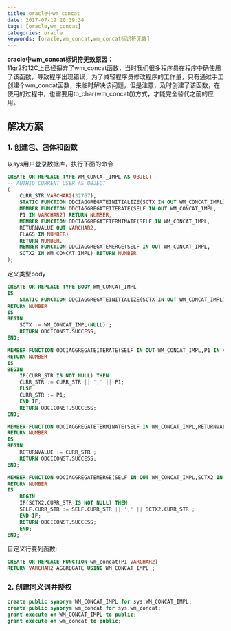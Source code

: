 ```yaml
---
title: oracle中wm_concat
date: 2017-07-12 20:39:34
tags: [oracle,wm_concat]
categories: oracle
keywords: [oracle,wm_concat,wm_concat标识符无效]
---
```


**oracle中wm_concat标识符无效原因：**   
11gr2和12C上已经摒弃了wm\_concat函数，当时我们很多程序员在程序中确使用了该函数，导致程序出现错误，为了减轻程序员修改程序的工作量，只有通过手工创建个wm\_concat函数，来临时解决该问题，但是注意，及时创建了该函数，在使用的过程中，也需要用to\_char(wm_concat())方式，才能完全替代之前的应用。

<!-- more -->

## 解决方案
### 1. 创建包、包体和函数   

以sys用户登录数据库，执行下面的命令   
``` sql
CREATE OR REPLACE TYPE WM_CONCAT_IMPL AS OBJECT
-- AUTHID CURRENT_USER AS OBJECT
(
    CURR_STR VARCHAR2(32767), 
    STATIC FUNCTION ODCIAGGREGATEINITIALIZE(SCTX IN OUT WM_CONCAT_IMPL) RETURN NUMBER,
    MEMBER FUNCTION ODCIAGGREGATEITERATE(SELF IN OUT WM_CONCAT_IMPL,
    P1 IN VARCHAR2) RETURN NUMBER,
    MEMBER FUNCTION ODCIAGGREGATETERMINATE(SELF IN WM_CONCAT_IMPL,
    RETURNVALUE OUT VARCHAR2,
    FLAGS IN NUMBER)
    RETURN NUMBER,
    MEMBER FUNCTION ODCIAGGREGATEMERGE(SELF IN OUT WM_CONCAT_IMPL,
    SCTX2 IN WM_CONCAT_IMPL) RETURN NUMBER
);
```
定义类型body   
``` sql
CREATE OR REPLACE TYPE BODY WM_CONCAT_IMPL
IS
    STATIC FUNCTION ODCIAGGREGATEINITIALIZE(SCTX IN OUT WM_CONCAT_IMPL)
RETURN NUMBER
IS
BEGIN
    SCTX := WM_CONCAT_IMPL(NULL) ;
    RETURN ODCICONST.SUCCESS;
END;

MEMBER FUNCTION ODCIAGGREGATEITERATE(SELF IN OUT WM_CONCAT_IMPL,P1 IN VARCHAR2)
RETURN NUMBER
IS
BEGIN
    IF(CURR_STR IS NOT NULL) THEN
    CURR_STR := CURR_STR || ',' || P1;
    ELSE
    CURR_STR := P1;
    END IF;
    RETURN ODCICONST.SUCCESS;
END;

MEMBER FUNCTION ODCIAGGREGATETERMINATE(SELF IN WM_CONCAT_IMPL,RETURNVALUE OUT VARCHAR2,FLAGS IN NUMBER)
RETURN NUMBER
IS
BEGIN
    RETURNVALUE := CURR_STR ;
    RETURN ODCICONST.SUCCESS;
END;

MEMBER FUNCTION ODCIAGGREGATEMERGE(SELF IN OUT WM_CONCAT_IMPL,SCTX2 IN WM_CONCAT_IMPL)
RETURN NUMBER
IS
    BEGIN
    IF(SCTX2.CURR_STR IS NOT NULL) THEN
    SELF.CURR_STR := SELF.CURR_STR || ',' || SCTX2.CURR_STR ;
    END IF;
    RETURN ODCICONST.SUCCESS;
    END;
END;
```
自定义行变列函数:   
``` sql
CREATE OR REPLACE FUNCTION wm_concat(P1 VARCHAR2)
RETURN VARCHAR2 AGGREGATE USING WM_CONCAT_IMPL ;
```

### 2. 创建同义词并授权   
``` sql
create public synonym WM_CONCAT_IMPL for sys.WM_CONCAT_IMPL;
create public synonym wm_concat for sys.wm_concat;
grant execute on WM_CONCAT_IMPL to public;
grant execute on wm_concat to public;
```
